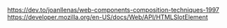 https://dev.to/joanllenas/web-components-composition-techniques-1997
https://developer.mozilla.org/en-US/docs/Web/API/HTMLSlotElement